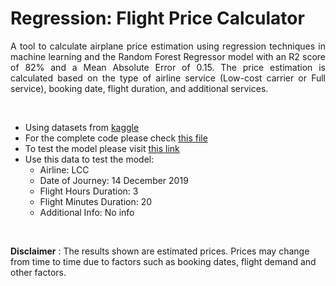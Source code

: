 # Regression: Flight Price Calculator

<p style='text-align: justify;'>
A tool to calculate airplane price estimation using regression techniques in machine learning and the Random Forest Regressor model with an R2 score of 82% and a Mean Absolute Error of 0.15. The price estimation is calculated based on the type of airline service (Low-cost carrier or Full service), booking date, flight duration, and additional services.
</p>

<br>

- Using datasets from [kaggle](https://www.kaggle.com/datasets/ashishpandey2062/flight-reservation-dataset)
- For the complete code please check [this file](https://github.com/MaruliHTGL/Regression-Flight-Price/blob/00baee6b15cb839e70ec543030243dec3c4d971a/Flight_Price.ipynb)
- To test the model please visit [this link](https://flightpricecalculator.streamlit.app/)
- Use this data to test the model:
    - Airline: LCC
    - Date of Journey: 14 December 2019
    - Flight Hours Duration: 3
    - Flight Minutes Duration: 20
    - Additional Info: No info

<br>

**Disclaimer** : The results shown are estimated prices. Prices may change from time to time due to factors such as booking dates, flight demand and other factors.
